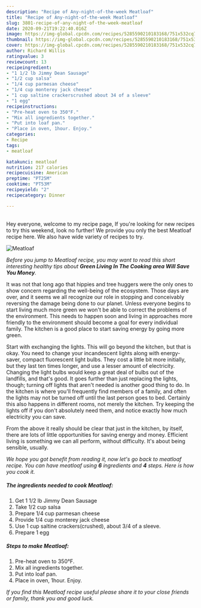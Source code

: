 ```yaml
---
description: "Recipe of Any-night-of-the-week Meatloaf"
title: "Recipe of Any-night-of-the-week Meatloaf"
slug: 3801-recipe-of-any-night-of-the-week-meatloaf
date: 2020-09-21T19:22:40.016Z
image: https://img-global.cpcdn.com/recipes/5285590210183168/751x532cq70/meatloaf-recipe-main-photo.jpg
thumbnail: https://img-global.cpcdn.com/recipes/5285590210183168/751x532cq70/meatloaf-recipe-main-photo.jpg
cover: https://img-global.cpcdn.com/recipes/5285590210183168/751x532cq70/meatloaf-recipe-main-photo.jpg
author: Richard Willis
ratingvalue: 3
reviewcount: 13
recipeingredient:
- "1 1/2 lb Jimmy Dean Sausage"
- "1/2 cup salsa"
- "1/4 cup parmesan cheese"
- "1/4 cup monterey jack cheese"
- "1 cup saltine crackerscrushed about 34 of a sleeve"
- "1 egg"
recipeinstructions:
- "Pre-heat oven to 350°F."
- "Mix all ingredients together."
- "Put into loaf pan."
- "Place in oven, 1hour. Enjoy."
categories:
- Recipe
tags:
- meatloaf

katakunci: meatloaf 
nutrition: 217 calories
recipecuisine: American
preptime: "PT25M"
cooktime: "PT53M"
recipeyield: "2"
recipecategory: Dinner

---
```

<br>
Hey everyone, welcome to my recipe page, If you're looking for new recipes to try this weekend, look no further! We provide you only the best Meatloaf recipe here. We also have wide variety of recipes to try.
<br>


![Meatloaf](https://img-global.cpcdn.com/recipes/5285590210183168/751x532cq70/meatloaf-recipe-main-photo.jpg)

<i>Before you jump to Meatloaf recipe, you may want to read this short interesting healthy tips about 
<strong>Green Living In The Cooking area Will Save You Money</strong>.</i>
</br>

It was not that long ago that hippies and tree huggers were the only ones to show concern regarding the well-being of the ecosystem. Those days are over, and it seems we all recognize our role in stopping and conceivably reversing the damage being done to our planet. Unless everyone begins to start living much more green we won't be able to correct the problems of the environment. This needs to happen soon and living in approaches more friendly to the environment should become a goal for every individual family. The kitchen is a good place to start saving energy by going more green.

Start with exchanging the lights. This will go beyond the kitchen, but that is okay. You need to change your incandescent lights along with energy-saver, compact fluorescent light bulbs. They cost a little bit more initially, but they last ten times longer, and use a lesser amount of electricity. Changing the light bulbs would keep a great deal of bulbs out of the landfills, and that's good. It goes further than just replacing the lights, though; turning off lights that aren't needed is another good thing to do. In the kitchen is where you'll frequently find members of a family, and often the lights may not be turned off until the last person goes to bed. Certainly this also happens in different rooms, not merely the kitchen. Try keeping the lights off if you don't absolutely need them, and notice exactly how much electricity you can save.

From the above it really should be clear that just in the kitchen, by itself, there are lots of little opportunities for saving energy and money. Efficient living is something we can all perform, without difficulty. It's about being sensible, usually.


<i>We hope you got benefit from reading it, now let's go back to meatloaf recipe. You can have meatloaf using <strong>6</strong> ingredients and <strong>4</strong> steps. Here is how you cook it.
</i>

##### The ingredients needed to cook Meatloaf:

1. Get 1 1/2 lb Jimmy Dean Sausage
1. Take 1/2 cup salsa
1. Prepare 1/4 cup parmesan cheese
1. Provide 1/4 cup monterey jack cheese
1. Use 1 cup saltine crackers(crushed), about 3/4 of a sleeve.
1. Prepare 1 egg


##### Steps to make Meatloaf:

1. Pre-heat oven to 350°F.
1. Mix all ingredients together.
1. Put into loaf pan.
1. Place in oven, 1hour. Enjoy.


<i>If you find this Meatloaf recipe useful please share it to your close friends or family, thank you and good luck.</i>
